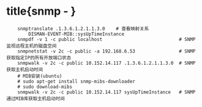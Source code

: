 # title{snmp - }
		snmptranslate .1.3.6.1.2.1.1.3.0    # 查看映射关系
			DISMAN-EVENT-MIB::sysUpTimeInstance
		snmpdf -v 1 -c public localhost                            # SNMP监视远程主机的磁盘空间
		snmpnetstat -v 2c -c public -a 192.168.6.53                # SNMP获取指定IP的所有开放端口状态
		snmpwalk -v 2c -c public 10.152.14.117 .1.3.6.1.2.1.1.3.0  # SNMP获取主机启动时间
		# MIB安装(ubuntu) 
		# sudo apt-get install snmp-mibs-downloader
		# sudo download-mibs
		snmpwalk -v 2c -c public 10.152.14.117 sysUpTimeInstance   # SNMP通过MIB库获取主机启动时间